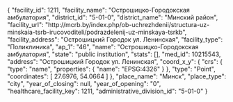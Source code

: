 {
    "facility_id": 1211,
    "facility_name": "Острошицко-Городокская амбулатория",
    "district_id": "5-01-0",
    "district_name": "Минский район",
    "facility_url": "http:\/\/mcrb.by\/index.php\/ob-uchrezhdenii\/structura-uz-minskaia-tsrb-irucovoditeli\/podrazdelenij-uz-minskaya-tsrkb",
    "facility_address": "Острошицкий Городок ул. Ленинская",
    "facility_type": "Поликлиника",
    "ap_1": "46",
    "name": "Острошицко-Городокская амбулатория",
    "state": "public institution",
    "stats": [],
    "med_id": 10215543,
    "address": "Острошицкий Городок ул. Ленинская",
    "coord_x_y": {
        "crs": {
            "type": "name",
            "properties": {
                "name": "EPSG:4326"
            }
        },
        "type": "Point",
        "coordinates": [
            27.6976,
            54.0664
        ]
    },
    "place_name": "Минск",
    "place_type": "city",
    "year_of_closing": null,
    "year_of_opening": "0",
    "healthcare_facility_key": 1211,
    "administrative_division_id": "5-01-0"
}